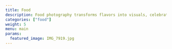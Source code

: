 ```yaml
---
title: Food
description: Food photography transforms flavors into visuals, celebrating the artistry and emotion behind every dish. This category showcases the beauty of culinary creations — from vibrant ingredients and intricate presentations to the simple joy of a perfectly prepared meal.
categories: ["food"]
weight: 5
menu: main
params:
  featured_image: IMG_7919.jpg
---
```

